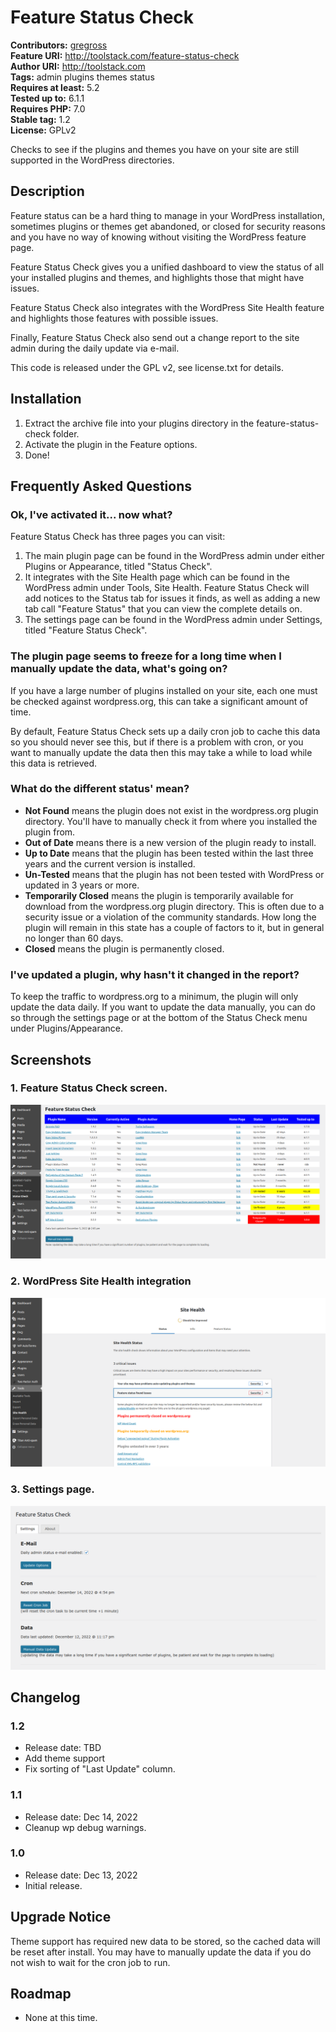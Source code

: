 # Feature Status Check #
**Contributors:** [gregross](https://profiles.wordpress.org/gregross/)  
**Feature URI:** http://toolstack.com/feature-status-check  
**Author URI:** http://toolstack.com  
**Tags:** admin plugins themes status  
**Requires at least:** 5.2  
**Tested up to:** 6.1.1  
**Requires PHP:** 7.0  
**Stable tag:** 1.2  
**License:** GPLv2  

Checks to see if the plugins and themes you have on your site are still supported in the WordPress directories.

## Description ##

Feature status can be a hard thing to manage in your WordPress installation, sometimes plugins or themes get abandoned, or closed for security reasons and you have no way of knowing without visiting the WordPress feature page.

Feature Status Check gives you a unified dashboard to view the status of all your installed plugins and themes, and highlights those that might have issues.

Feature Status Check also integrates with the WordPress Site Health feature and highlights those features with possible issues.

Finally, Feature Status Check also send out a change report to the site admin during the daily update via e-mail.

This code is released under the GPL v2, see license.txt for details.

## Installation ##

1. Extract the archive file into your plugins directory in the feature-status-check folder.
2. Activate the plugin in the Feature options.
3. Done!

## Frequently Asked Questions ##

### Ok, I've activated it... now what? ###

Feature Status Check has three pages you can visit:

1. The main plugin page can be found in the WordPress admin under either Plugins or Appearance, titled "Status Check".
2. It integrates with the Site Health page which can be found in the WordPress admin under Tools, Site Health.  Feature Status Check will add notices to the Status tab for issues it finds, as well as adding a new tab call "Feature Status" that you can view the complete details on.
3. The settings page can be found in the WordPress admin under Settings, titled "Feature Status Check".

### The plugin page seems to freeze for a long time when I manually update the data, what's going on? ###

If you have a large number of plugins installed on your site, each one must be checked against wordpress.org, this can take a significant amount of time.

By default, Feature Status Check sets up a daily cron job to cache this data so you should never see this, but if there is a problem with cron, or you want to manually update the data then this may take a while to load while this data is retrieved.

### What do the different status' mean? ###

* **Not Found** means the plugin does not exist in the wordpress.org plugin directory.  You'll have to manually check it from where you installed the plugin from.
* **Out of Date** means there is a new version of the plugin ready to install.
* **Up to Date** means that the plugin has been tested within the last three years and the current version is installed.
* **Un-Tested** means that the plugin has not been tested with WordPress or updated in 3 years or more.
* **Temporarily Closed** means the plugin is temporarily available for download from the wordpress.org plugin directory.  This is often due to a security issue or a violation of the community standards.  How long the plugin will remain in this state has a couple of factors to it, but in general no longer than 60 days.
* **Closed** means the plugin is permanently closed.

### I've updated a plugin, why hasn't it changed in the report? ###

To keep the traffic to wordpress.org to a minimum, the plugin will only update the data daily.  If you want to update the data manually, you can do so through the settings page or at the bottom of the Status Check menu under Plugins/Appearance.

## Screenshots ##

### 1. Feature Status Check screen. ###
![Feature Status Check screen.](assets/screenshot-1.png)

### 2. WordPress Site Health integration ###
![WordPress Site Health integration](assets/screenshot-2.png)

### 3. Settings page. ###
![Settings page.](assets/screenshot-3.png)


## Changelog ##

### 1.2 ###

* Release date: TBD
* Add theme support
* Fix sorting of "Last Update" column.

### 1.1 ###

* Release date: Dec 14, 2022
* Cleanup wp debug warnings.

### 1.0 ###

* Release date: Dec 13, 2022
* Initial release.

## Upgrade Notice ##

Theme support has required new data to be stored, so the cached data will be reset after install.  You may have to manually update the data if you do not wish to wait for the cron job to run.

## Roadmap ##

* None at this time.
